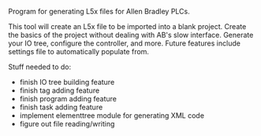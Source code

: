 Program for generating L5x files for Allen Bradley PLCs. 

This tool will create an L5x file to be imported into a blank project. Create the basics of the project without dealing with AB's slow interface. Generate your IO tree, configure the controller, and more. Future features include settings file to automatically populate from.

Stuff needed to do:
 - finish IO tree building feature
 - finish tag adding feature
 - finish program adding feature
 - finish task adding feature
 - implement elementtree module for generating XML code
 - figure out file reading/writing 